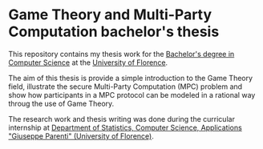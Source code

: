 # Game Theory and Multi-Party Computation bachelor's thesis

This repository contains my thesis work for the [Bachelor's degree in Computer Science](https://www.informatica.unifi.it/) at the [University of Florence](https://www.unifi.it/).

The aim of this thesis is provide a simple introduction to the Game Theory field, illustrate the secure Multi-Party Computation (MPC) problem and show how participants in a MPC protocol can be modeled in a rational way throug the use of Game Theory.

The research work and thesis writing was done during the curricular internship at [Department of Statistics, Computer Science, Applications "Giuseppe Parenti" (University of Florence)](https://www.disia.unifi.it).

